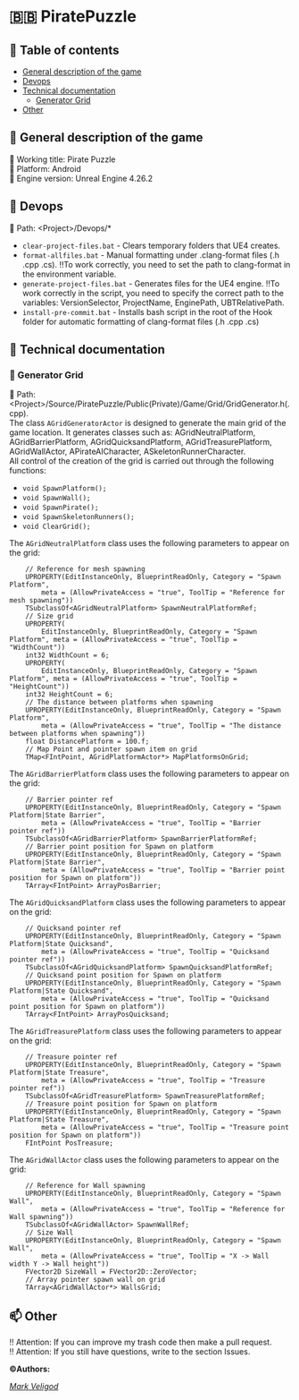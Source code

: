 # :barbados: PiratePuzzle <a name="main"></a>
## :bookmark_tabs: Table of contents
* [General description of the game](#Description)
* [Devops](#Devops)
* [Technical documentation](#Tech)
  * [Generator Grid](#GenGrid)
* [Other](#Other)

## :page_with_curl: General description of the game <a name="Description"></a>
:moyai: Working title: Pirate Puzzle  
:moyai: Platform: Android  
:moyai: Engine version: Unreal Engine 4.26.2

## :card_index: Devops <a name="Devops"></a>
:open_file_folder: Path: \<Project\>/Devops/\*  
* `clear-project-files.bat` - Clears temporary folders that UE4 creates.
* `format-allfiles.bat` - Manual formatting under .clang-format files (.h .cpp .cs). :bangbang:To work correctly, you need to set the path to clang-format in the environment variable.
* `generate-project-files.bat` - Generates files for the UE4 engine. :bangbang:To work correctly in the script, you need to specify the correct path to the variables: VersionSelector, ProjectName, EnginePath, UBTRelativePath.  
* `install-pre-commit.bat` - Installs bash script in the root of the Hook folder for automatic formatting of clang-format files (.h .cpp .cs)  

## :memo: Technical documentation <a name="Tech"></a>
### :1234: Generator Grid <a name="GenGrid"></a>
:open_file_folder: Path:  \<Project\>/Source/PiratePuzzle/Public(Private)/Game/Grid/GridGenerator.h(.cpp).  
The class `AGridGeneratorActor` is designed to generate the main grid of the game location. It generates classes such as: AGridNeutralPlatform, AGridBarrierPlatform, AGridQuicksandPlatform, AGridTreasurePlatform, AGridWallActor, APirateAICharacter, ASkeletonRunnerCharacter.  
All control of the creation of the grid is carried out through the following functions:  
* `void SpawnPlatform();`
* `void SpawnWall();`
* `void SpawnPirate();`
* `void SpawnSkeletonRunners();`
* `void ClearGrid();`  

The `AGridNeutralPlatform` class uses the following parameters to appear on the grid:  
```
    // Reference for mesh spawning
    UPROPERTY(EditInstanceOnly, BlueprintReadOnly, Category = "Spawn Platform",
        meta = (AllowPrivateAccess = "true", ToolTip = "Reference for mesh spawning"))
    TSubclassOf<AGridNeutralPlatform> SpawnNeutralPlatformRef;
    // Size grid
    UPROPERTY(
        EditInstanceOnly, BlueprintReadOnly, Category = "Spawn Platform", meta = (AllowPrivateAccess = "true", ToolTip = "WidthCount"))
    int32 WidthCount = 6;
    UPROPERTY(
        EditInstanceOnly, BlueprintReadOnly, Category = "Spawn Platform", meta = (AllowPrivateAccess = "true", ToolTip = "HeightCount"))
    int32 HeightCount = 6;
    // The distance between platforms when spawning
    UPROPERTY(EditInstanceOnly, BlueprintReadOnly, Category = "Spawn Platform",
        meta = (AllowPrivateAccess = "true", ToolTip = "The distance between platforms when spawning"))
    float DistancePlatform = 100.f;
    // Map Point and pointer spawn item on grid
    TMap<FIntPoint, AGridPlatformActor*> MapPlatformsOnGrid;
```

The `AGridBarrierPlatform` class uses the following parameters to appear on the grid:  
```
    // Barrier pointer ref
    UPROPERTY(EditInstanceOnly, BlueprintReadOnly, Category = "Spawn Platform|State Barrier",
        meta = (AllowPrivateAccess = "true", ToolTip = "Barrier pointer ref"))
    TSubclassOf<AGridBarrierPlatform> SpawnBarrierPlatformRef;
    // Barrier point position for Spawn on platform
    UPROPERTY(EditInstanceOnly, BlueprintReadOnly, Category = "Spawn Platform|State Barrier",
        meta = (AllowPrivateAccess = "true", ToolTip = "Barrier point position for Spawn on platform"))
    TArray<FIntPoint> ArrayPosBarrier;
```

The `AGridQuicksandPlatform` class uses the following parameters to appear on the grid:  
```
    // Quicksand pointer ref
    UPROPERTY(EditInstanceOnly, BlueprintReadOnly, Category = "Spawn Platform|State Quicksand",
        meta = (AllowPrivateAccess = "true", ToolTip = "Quicksand pointer ref"))
    TSubclassOf<AGridQuicksandPlatform> SpawnQuicksandPlatformRef;
    // Quicksand point position for Spawn on platform
    UPROPERTY(EditInstanceOnly, BlueprintReadOnly, Category = "Spawn Platform|State Quicksand",
        meta = (AllowPrivateAccess = "true", ToolTip = "Quicksand point position for Spawn on platform"))
    TArray<FIntPoint> ArrayPosQuicksand;
```  

The `AGridTreasurePlatform` class uses the following parameters to appear on the grid:  
```
    // Treasure pointer ref
    UPROPERTY(EditInstanceOnly, BlueprintReadOnly, Category = "Spawn Platform|State Treasure",
        meta = (AllowPrivateAccess = "true", ToolTip = "Treasure pointer ref"))
    TSubclassOf<AGridTreasurePlatform> SpawnTreasurePlatformRef;
    // Treasure point position for Spawn on platform
    UPROPERTY(EditInstanceOnly, BlueprintReadOnly, Category = "Spawn Platform|State Treasure",
        meta = (AllowPrivateAccess = "true", ToolTip = "Treasure point position for Spawn on platform"))
    FIntPoint PosTreasure;
```
  
The `AGridWallActor` class uses the following parameters to appear on the grid:  
```
    // Reference for Wall spawning
    UPROPERTY(EditInstanceOnly, BlueprintReadOnly, Category = "Spawn Wall",
        meta = (AllowPrivateAccess = "true", ToolTip = "Reference for Wall spawning"))
    TSubclassOf<AGridWallActor> SpawnWallRef;
    // Size Wall
    UPROPERTY(EditInstanceOnly, BlueprintReadOnly, Category = "Spawn Wall",
        meta = (AllowPrivateAccess = "true", ToolTip = "X -> Wall width Y -> Wall height"))
    FVector2D SizeWall = FVector2D::ZeroVector;
    // Array pointer spawn wall on grid
    TArray<AGridWallActor*> WallsGrid;
```




## 📫 Other <a name="Other"></a>
:bangbang: Attention: If you can improve my trash code then make a pull request.  
:bangbang: Attention: If you still have questions, write to the section Issues.

**:copyright:Authors:**  
  
*[Mark Veligod](https://github.com/markveligod)*  
